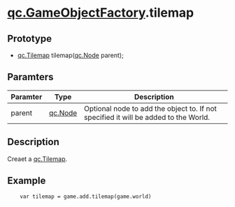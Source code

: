 # [qc.GameObjectFactory](GameObjectFactory.md).tilemap

## Prototype
* [qc.Tilemap](CTilemap.md) tilemap([qc.Node](CNode.md) parent);

## Paramters
| Paramter | Type | Description |
| ----------- | ----------- | ----------- |
| parent | [qc.Node](CNode.md) | Optional node to add the object to. If not specified it will be added to the World. |

## Description
Creaet a [qc.Tilemap](CTilemap.md).

## Example
````
    var tilemap = game.add.tilemap(game.world)
````
